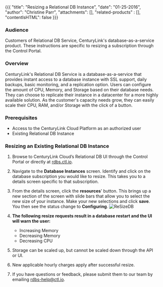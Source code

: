 {{{
  "title": "Resizing a Relational DB Instance",
  "date": "01-25-2016",
  "author": "Christine Parr",
  "attachments": [],
  "related-products" : [],
  "contentIsHTML": false
}}}

### Audience
Customers of Relational DB Service, CenturyLink's database-as-a-service product. These instructions are specific to resizing a subscription through the Control Portal.

### Overview
CenturyLink's Relational DB Service is a database-as-a-service that provides instant access to a database instance with SSL support, daily backups, basic monitoring, and a replication option. Users can configure the amount of CPU, Memory, and Storage based on their database needs. They can choose to replicate their instance in a datacenter for a more highly available solution. As the customer's capacity needs grow, they can easily scale their CPU, RAM, and/or Storage with the click of a button.

### Prerequisites
* Access to the CenturyLink Cloud Platform as an authorized user
* Existing Relational DB Instance

### Resizing an Existing Relational DB Instance
1. Browse to CenturyLink Cloud’s Relational DB UI through the Control Portal or directly at [rdbs.ctl.io](https://rdbs.ctl.io).

2. Navigate to the **Database Instances** screen. Identify and click on the database subscription you would like to resize. This takes you to a details screen specific to that subscription.

3. From the details screen, click the **resources**' button. This brings up a new section of the screen with slide bars that allow you to select the new size of your instance. Make your new selections and click **save**. You then see the status change to **Configuring**.
   ![ReSizeDB](../images/rdbs-resize-db.png)

4. **The following resize requests result in a database restart and the UI will warn the user:**
   * Increasing Memory
   * Decreasing Memory
   * Decreasing CPU

5. Storage can be scaled up, but cannot be scaled down through the API or UI.

6. New applicable hourly charges apply after successful resize.

7. If you have questions or feedback, please submit them to our team by emailing <a href="mailto:rdbs-help@ctl.io">rdbs-help@ctl.io</a>.
